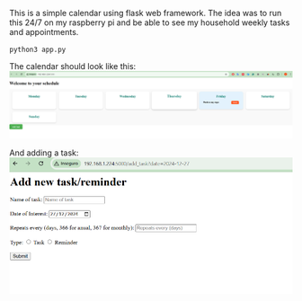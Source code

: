 This is a simple calendar using flask web framework. 
The idea was to run this 24/7 on my raspberry pi and be able to see my household weekly tasks and appointments.

```
python3 app.py
```
The calendar should look like this:
![Calendar](img/calendar.png)

And adding a task:
![Adding a task](img/add_task.png)